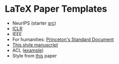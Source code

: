 # LaTeX Paper Templates  

- NeurIPS (starter [src](https://github.com/rosikand/awesome-templates/blob/main/files/neurips-starter-src.zip))
- [ICLR](https://www.overleaf.com/latex/templates/template-for-iclr-2021-conference-submission/mmpfhsxmqdkp) 
- IEEE
- For humanities: [Princeton's Standard Document](https://www.overleaf.com/latex/templates/standard-document/xhwhmfdcxhhj)
- [This style manuscript](https://web.stanford.edu/~boyd/papers/pdf/resource_alloc.pdf)
- ACL ([example](https://arxiv.org/pdf/2104.08696.pdf))
- Style from [this](https://arxiv.org/abs/1702.01284) paper 
